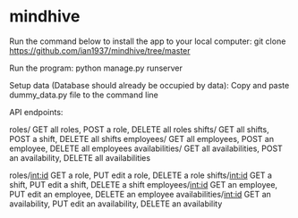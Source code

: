 # mindhive


Run the command below to install the app to your local computer:
  git clone https://github.com/ian1937/mindhive/tree/master
	
	
Run the program:
	python manage.py runserver
	
Setup data (Database should already be occupied by data):
	Copy and paste dummy_data.py file to the command line
	
API endpoints:
							
roles/ GET all roles, POST a role, DELETE all roles
shifts/ GET all shifts, POST a shift, DELETE all shifts
employees/ GET all employees, POST an employee, DELETE all employees
availabilities/ GET all availabilities, POST an availability, DELETE all availabilities

roles/<int:id> GET a role, PUT edit a role, DELETE a role
shifts/<int:id> GET a shift, PUT edit a shift, DELETE a shift
employees/<int:id> GET an employee, PUT edit an employee, DELETE an employee
availabilities/<int:id> GET an availability, PUT edit an availability, DELETE an availability
